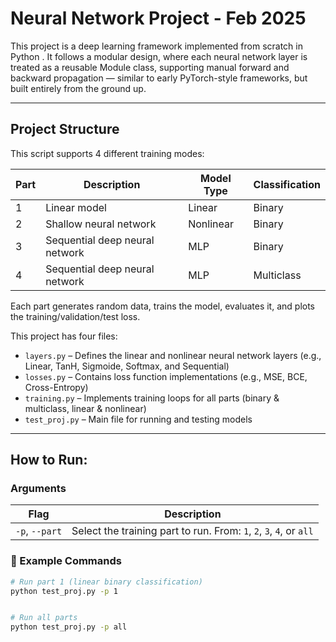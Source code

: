 # Neural Network Project - Feb 2025

This project is a deep learning framework implemented from scratch in Python . It follows a modular design, where each neural network layer is treated as a reusable Module class, supporting manual forward and backward propagation — similar to early PyTorch-style frameworks, but built entirely from the ground up.

---

## Project Structure

This script supports 4 different training modes:

| Part | Description                          | Model Type         | Classification |
|------|--------------------------------------|--------------------|----------------|
| 1    | Linear model                         | Linear             | Binary         |
| 2    | Shallow neural network               | Nonlinear  | Binary |
| 3    | Sequential deep neural network       | MLP    | Binary |
| 4    | Sequential deep neural network       | MLP    | Multiclass |

Each part generates random data, trains the model, evaluates it, and plots the training/validation/test loss.

This project has four files: 
- `layers.py` – Defines the linear and nonlinear neural network layers (e.g., Linear, TanH, Sigmoide, Softmax, and Sequential)
- `losses.py` – Contains loss function implementations  (e.g., MSE, BCE, Cross-Entropy)
- `training.py` – Implements training loops for all parts   (binary & multiclass, linear & nonlinear)
- `test_proj.py` – Main file for running and testing models



---

## How to Run:

###  Arguments

| Flag       | Description                                     |
|------------|-------------------------------------------------|
| `-p`, `--part` | Select the training part to run. From: `1`, `2`, `3`, `4`, or `all` |

### 🏁 Example Commands

```bash
# Run part 1 (linear binary classification)
python test_proj.py -p 1


# Run all parts
python test_proj.py -p all
